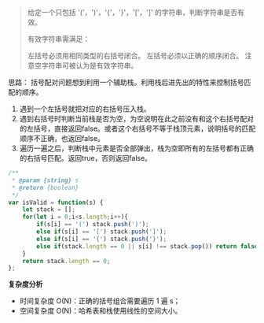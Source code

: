 

> 给定一个只包括 '('，')'，'{'，'}'，'['，']' 的字符串，判断字符串是否有效。
> 
> 有效字符串需满足：
> 
> 左括号必须用相同类型的右括号闭合。 
> 左括号必须以正确的顺序闭合。 
> 注意空字符串可被认为是有效字符串。

思路：
括号配对问题想到利用一个辅助栈。利用栈后进先出的特性来控制括号匹配的顺序。

 1. 遇到一个左括号就把对应的右括号压入栈。
 2. 遇到右括号时判断当前栈是否为空，为空说明在此之前没有和这个右括号配对的左括号，直接返回false。或者这个右括号不等于栈顶元素，说明括号的匹配顺序不正确，也返回false。
 3. 遍历一遍之后，判断栈中元素是否全部弹出，栈为空即所有的左括号都有正确的右括号匹配。返回true，否则返回false。

```javascript
/**
 * @param {string} s
 * @return {boolean}
 */
var isValid = function(s) {
    let stack = [];
    for(let i = 0;i<s.length;i++){
        if(s[i] == '(') stack.push(')');
        else if(s[i] == '[') stack.push(']');
        else if(s[i] == '{') stack.push('}');
        else if(stack.length == 0 || s[i] !== stack.pop()) return false;
    }
    return stack.length == 0;
};
```
**复杂度分析**
 * 时间复杂度 O(N)：正确的括号组合需要遍历 1 遍 s； 
 * 空间复杂度 O(N)：哈希表和栈使用线性的空间大小。
